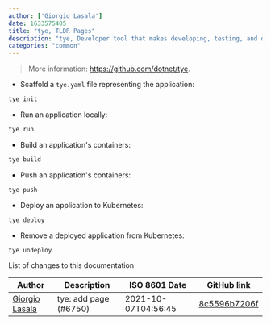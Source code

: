 ```yaml
---
author: ['Giorgio Lasala']
date: 1633575405
title: "tye, TLDR Pages"
description: "tye, Developer tool that makes developing, testing, and deploying microservices and distributed applications easier."
categories: "common"
---
```

> More information: <https://github.com/dotnet/tye>.

- Scaffold a `tye.yaml` file representing the application:

```bash
tye init
```

- Run an application locally:

```bash
tye run
```

- Build an application's containers:

```bash
tye build
```

- Push an application's containers:

```bash
tye push
```

- Deploy an application to Kubernetes:

```bash
tye deploy
```

- Remove a deployed application from Kubernetes:

```bash
tye undeploy
```
List of changes to this documentation


Author | Description | ISO 8601 Date | GitHub link
------|-----|-----|-----
[Giorgio Lasala](mailto:salem84@users.noreply.github.com) | tye: add page (#6750) | 2021-10-07T04:56:45 | [8c5596b7206f](https://github.com/tldr-pages/tldr/commit/8c5596b7206fd59aa29c486e039a7261fe65da4f)

